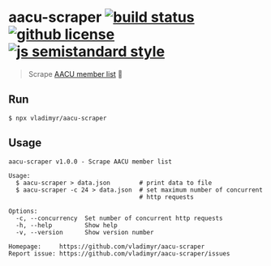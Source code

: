 # aacu-scraper [![build status](https://badgen.net/travis/vladimyr/aacu-scraper/master)](https://travis-ci.com/vladimyr/aacu-scraper) [![github license](https://badgen.net/github/license/vladimyr/aacu-scraper)](https://github.com/vladimyr/aacu-scraper/blob/master/LICENSE) [![js semistandard style](https://badgen.net/badge/code%20style/semistandard/pink)](https://github.com/Flet/semistandard)

>Scrape [AACU member list](https://secure.aacu.org/iMIS/AACUR/Membership/MemberListAACU.aspx) 🎉

## Run
```
$ npx vladimyr/aacu-scraper
```

## Usage
```
aacu-scraper v1.0.0 - Scrape AACU member list

Usage:
  $ aacu-scraper > data.json        # print data to file
  $ aacu-scraper -c 24 > data.json  # set maximum number of concurrent
                                    # http requests

Options:
  -c, --concurrency  Set number of concurrent http requests
  -h, --help         Show help
  -v, --version      Show version number

Homepage:     https://github.com/vladimyr/aacu-scraper
Report issue: https://github.com/vladimyr/aacu-scraper/issues
```


